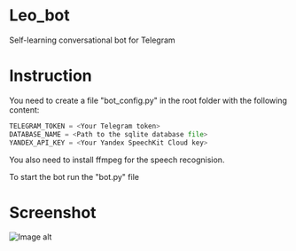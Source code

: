 # Leo_bot
Self-learning сonversational bot for Telegram

# Instruction
You need to create a file "bot_config.py" in the root folder with the following content:
```python
TELEGRAM_TOKEN = <Your Telegram token>
DATABASE_NAME = <Path to the sqlite database file>
YANDEX_API_KEY = <Your Yandex SpeechKit Cloud key>
```

You also need to install ffmpeg for the speech recognision.

To start the bot run the "bot.py" file

# Screenshot
![Image alt](https://user-images.githubusercontent.com/9287814/30032553-4716e1d8-919f-11e7-8ea8-b8cdc292a0b4.png)

